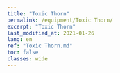 ```yaml
---
title: "Toxic Thorn"
permalink: /equipment/Toxic Thorn/
excerpt: "Toxic Thorn"
last_modified_at: 2021-01-26
lang: en
ref: "Toxic Thorn.md"
toc: false
classes: wide
---
```


